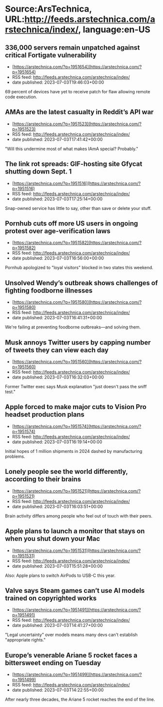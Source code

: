 # Source:ArsTechnica, URL:http://feeds.arstechnica.com/arstechnica/index/, language:en-US

## 336,000 servers remain unpatched against critical Fortigate vulnerability
 - [https://arstechnica.com/?p=1951654](https://arstechnica.com/?p=1951654)
 - RSS feed: http://feeds.arstechnica.com/arstechnica/index/
 - date published: 2023-07-03T19:46:03+00:00

69 percent of devices have yet to receive patch for flaw allowing remote code execution.

## AMAs are the latest casualty in Reddit’s API war
 - [https://arstechnica.com/?p=1951523](https://arstechnica.com/?p=1951523)
 - RSS feed: http://feeds.arstechnica.com/arstechnica/index/
 - date published: 2023-07-03T17:41:42+00:00

"Will this undermine most of what makes IAmA special? Probably."

## The link rot spreads: GIF-hosting site Gfycat shutting down Sept. 1
 - [https://arstechnica.com/?p=1951516](https://arstechnica.com/?p=1951516)
 - RSS feed: http://feeds.arstechnica.com/arstechnica/index/
 - date published: 2023-07-03T17:25:14+00:00

Snap-owned service has little to say, other than save or delete your stuff.

## Pornhub cuts off more US users in ongoing protest over age-verification laws
 - [https://arstechnica.com/?p=1951582](https://arstechnica.com/?p=1951582)
 - RSS feed: http://feeds.arstechnica.com/arstechnica/index/
 - date published: 2023-07-03T16:56:00+00:00

Pornhub apologized to "loyal visitors" blocked in two states this weekend.

## Unsolved Wendy’s outbreak shows challenges of fighting foodborne illnesses
 - [https://arstechnica.com/?p=1951580](https://arstechnica.com/?p=1951580)
 - RSS feed: http://feeds.arstechnica.com/arstechnica/index/
 - date published: 2023-07-03T16:41:31+00:00

We're failing at preventing foodborne outbreaks—and solving them.

## Musk annoys Twitter users by capping number of tweets they can view each day
 - [https://arstechnica.com/?p=1951560](https://arstechnica.com/?p=1951560)
 - RSS feed: http://feeds.arstechnica.com/arstechnica/index/
 - date published: 2023-07-03T16:32:03+00:00

Former Twitter exec says Musk explanation "just doesn't pass the sniff test."

## Apple forced to make major cuts to Vision Pro headset production plans
 - [https://arstechnica.com/?p=1951574](https://arstechnica.com/?p=1951574)
 - RSS feed: http://feeds.arstechnica.com/arstechnica/index/
 - date published: 2023-07-03T16:19:14+00:00

Initial hopes of 1 million shipments in 2024 dashed by manufacturing problems.

## Lonely people see the world differently, according to their brains
 - [https://arstechnica.com/?p=1951521](https://arstechnica.com/?p=1951521)
 - RSS feed: http://feeds.arstechnica.com/arstechnica/index/
 - date published: 2023-07-03T16:03:51+00:00

Brain activity differs among people who feel out of touch with their peers.

## Apple plans to launch a monitor that stays on when you shut down your Mac
 - [https://arstechnica.com/?p=1951531](https://arstechnica.com/?p=1951531)
 - RSS feed: http://feeds.arstechnica.com/arstechnica/index/
 - date published: 2023-07-03T15:51:28+00:00

Also: Apple plans to switch AirPods to USB-C this year.

## Valve says Steam games can’t use AI models trained on copyrighted works
 - [https://arstechnica.com/?p=1951491](https://arstechnica.com/?p=1951491)
 - RSS feed: http://feeds.arstechnica.com/arstechnica/index/
 - date published: 2023-07-03T14:41:27+00:00

"Legal uncertainty" over models means many devs can't establish "appropriate rights."

## Europe’s venerable Ariane 5 rocket faces a bittersweet ending on Tuesday
 - [https://arstechnica.com/?p=1951499](https://arstechnica.com/?p=1951499)
 - RSS feed: http://feeds.arstechnica.com/arstechnica/index/
 - date published: 2023-07-03T14:22:55+00:00

After nearly three decades, the Ariane 5 rocket reaches the end of the line.

